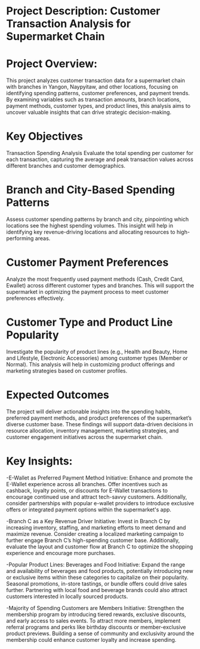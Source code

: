 # Project Description: Customer Transaction Analysis for Supermarket Chain

# Project Overview:
This project analyzes customer transaction data for a supermarket chain with branches in Yangon, Naypyitaw, and other locations, focusing on identifying spending patterns, customer preferences, and payment trends. By examining variables such as transaction amounts, branch locations, payment methods, customer types, and product lines, this analysis aims to uncover valuable insights that can drive strategic decision-making.

# Key Objectives
Transaction Spending Analysis
Evaluate the total spending per customer for each transaction, capturing the average and peak transaction values across different branches and customer demographics.

# Branch and City-Based Spending Patterns
Assess customer spending patterns by branch and city, pinpointing which locations see the highest spending volumes. This insight will help in identifying key revenue-driving locations and allocating resources to high-performing areas.

# Customer Payment Preferences
Analyze the most frequently used payment methods (Cash, Credit Card, Ewallet) across different customer types and branches. This will support the supermarket in optimizing the payment process to meet customer preferences effectively.

# Customer Type and Product Line Popularity
Investigate the popularity of product lines (e.g., Health and Beauty, Home and Lifestyle, Electronic Accessories) among customer types (Member or Normal). This analysis will help in customizing product offerings and marketing strategies based on customer profiles.

# Expected Outcomes
The project will deliver actionable insights into the spending habits, preferred payment methods, and product preferences of the supermarket’s diverse customer base. These findings will support data-driven decisions in resource allocation, inventory management, marketing strategies, and customer engagement initiatives across the supermarket chain.

# Key Insights:

-E-Wallet as Preferred Payment Method
   Initiative: Enhance and promote the E-Wallet experience across all branches. Offer incentives such as cashback, loyalty points, or discounts for E-Wallet transactions to     encourage continued use and attract tech-savvy customers. Additionally, consider partnerships with popular e-wallet providers to introduce exclusive offers or integrated     payment options within the supermarket's app.

-Branch C as a Key Revenue Driver
  Initiative: Invest in Branch C by increasing inventory, staffing, and marketing efforts to meet demand and maximize revenue. Consider creating a localized marketing          campaign to further engage Branch C’s high-spending customer base. Additionally, evaluate the layout and customer flow at Branch C to optimize the shopping experience and    encourage more purchases.

-Popular Product Lines: Beverages and Food
  Initiative: Expand the range and availability of beverages and food products, potentially introducing new or exclusive items within these categories to capitalize on their   popularity. Seasonal promotions, in-store tastings, or bundle offers could drive sales further. Partnering with local food and beverage brands could also attract customers   interested in locally sourced products.

-Majority of Spending Customers are Members
  Initiative: Strengthen the membership program by introducing tiered rewards, exclusive discounts, and early access to sales events. To attract more members, implement        referral programs and perks like birthday discounts or member-exclusive product previews. Building a sense of community and exclusivity around the membership could enhance   customer loyalty and increase spending.

